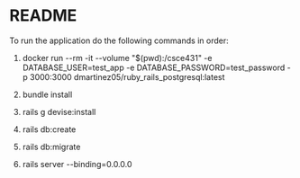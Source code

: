# README

To run the application do the following commands in order:

1) docker run --rm -it --volume "$(pwd):/csce431" -e DATABASE_USER=test_app -e DATABASE_PASSWORD=test_password -p 3000:3000 dmartinez05/ruby_rails_postgresql:latest

2) bundle install

3) rails g devise:install

4) rails db:create

5) rails db:migrate

6) rails server --binding=0.0.0.0



